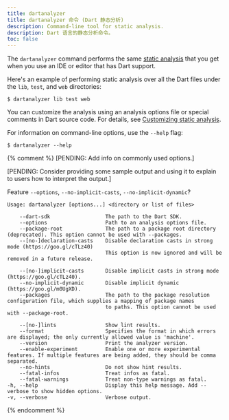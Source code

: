 ```yaml
---
title: dartanalyzer
title: dartanalyzer 命令 (Dart 静态分析)
description: Command-line tool for static analysis.
description: Dart 语言的静态分析命令。
toc: false
---
```


The `dartanalyzer` command performs the same [static analysis][]
that you get when you use an IDE or editor that has Dart support.

Here's an example of performing static analysis over all the Dart files
under the `lib`, `test`, and `web` directories:

```terminal
$ dartanalyzer lib test web
```

You can customize the analysis using an analysis options file
or special comments in Dart source code.
For details, see [Customizing static analysis][static analysis].

For information on command-line options, use the `--help` flag:

```terminal
$ dartanalyzer --help
```

[static analysis]: /guides/language/analysis-options

{% comment %}
[PENDING: Add info on commonly used options.]

[PENDING: Consider providing some sample output and
using it to explain to users how to interpret the output.]

Feature `--options`, `--no-implicit-casts`, `--no-implicit-dynamic`?

```
Usage: dartanalyzer [options...] <directory or list of files>

    --dart-sdk                  The path to the Dart SDK.
    --options                   Path to an analysis options file.
    --package-root              The path to a package root directory (deprecated). This option cannot be used with --packages.
    --[no-]declaration-casts    Disable declaration casts in strong mode (https://goo.gl/cTLz40)
                                This option is now ignored and will be removed in a future release.

    --[no-]implicit-casts       Disable implicit casts in strong mode (https://goo.gl/cTLz40).
    --no-implicit-dynamic       Disable implicit dynamic (https://goo.gl/m0UgXD).
    --packages                  The path to the package resolution configuration file, which supplies a mapping of package names
                                to paths. This option cannot be used with --package-root.

    --[no-]lints                Show lint results.
    --format                    Specifies the format in which errors are displayed; the only currently allowed value is 'machine'.
    --version                   Print the analyzer version.
    --enable-experiment         Enable one or more experimental features. If multiple features are being added, they should be comma separated.
    --no-hints                  Do not show hint results.
    --fatal-infos               Treat infos as fatal.
    --fatal-warnings            Treat non-type warnings as fatal.
-h, --help                      Display this help message. Add --verbose to show hidden options.
-v, --verbose                   Verbose output.
```
{% endcomment %}
